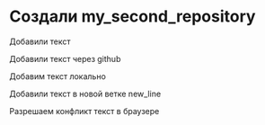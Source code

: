﻿# Создали my_second_repository

Добавили текст

Добавили текст через github

Добавим текст локально

Добавили текст в новой ветке new_line

Разрешаем конфликт текст в браузере
